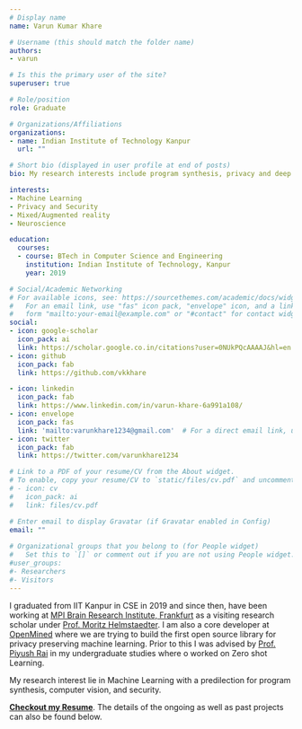 ```yaml
---
# Display name
name: Varun Kumar Khare

# Username (this should match the folder name)
authors:
- varun

# Is this the primary user of the site?
superuser: true

# Role/position
role: Graduate

# Organizations/Affiliations
organizations:
- name: Indian Institute of Technology Kanpur
  url: ""

# Short bio (displayed in user profile at end of posts)
bio: My research interests include program synthesis, privacy and deep learning.

interests:
- Machine Learning
- Privacy and Security 
- Mixed/Augmented reality
- Neuroscience

education:
  courses:
  - course: BTech in Computer Science and Engineering
    institution: Indian Institute of Technology, Kanpur
    year: 2019

# Social/Academic Networking
# For available icons, see: https://sourcethemes.com/academic/docs/widgets/#icons
#   For an email link, use "fas" icon pack, "envelope" icon, and a link in the
#   form "mailto:your-email@example.com" or "#contact" for contact widget.
social:
- icon: google-scholar
  icon_pack: ai
  link: https://scholar.google.co.in/citations?user=0NUkPQcAAAAJ&hl=en 
- icon: github
  icon_pack: fab
  link: https://github.com/vkkhare

- icon: linkedin
  icon_pack: fab
  link: https://www.linkedin.com/in/varun-khare-6a991a108/
- icon: envelope
  icon_pack: fas
  link: 'mailto:varunkhare1234@gmail.com'  # For a direct email link, use "mailto:test@example.org".
- icon: twitter
  icon_pack: fab
  link: https://twitter.com/varunkhare1234

# Link to a PDF of your resume/CV from the About widget.
# To enable, copy your resume/CV to `static/files/cv.pdf` and uncomment the lines below.  
# - icon: cv
#   icon_pack: ai
#   link: files/cv.pdf

# Enter email to display Gravatar (if Gravatar enabled in Config)
email: ""
  
# Organizational groups that you belong to (for People widget)
#   Set this to `[]` or comment out if you are not using People widget.  
#user_groups:
#- Researchers
#- Visitors
---
```


I graduated from IIT Kanpur in CSE in 2019 and since then, have been working at [MPI Brain Research Institute, Frankfurt](https://brain.mpg.de/institute/mission-vision.html) as a visiting research scholar under [Prof. Moritz Helmstaedter](http://brain.mpg.de/research/helmstaedter-department.html). I am also a core developer at [OpenMined](https://openmined.org) where we are trying to build the first open source library for privacy preserving machine learning. Prior to this I was advised by [Prof. Piyush Rai](https://www.cse.iitk.ac.in/users/piyush/) in my undergraduate studies where o worked on Zero shot Learning.

My research interest lie in Machine Learning with a predilection for program synthesis, computer vision, and security. 

[**Checkout my Resume**](files/cv.pdf). The details of the ongoing as well as past projects can also be found below. 
